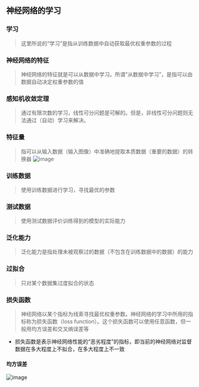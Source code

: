 ## 神经网络的学习
### 学习
> 这里所说的“学习”是指从训练数据中自动获取最优权重参数的过程

### 神经网络的特征
> 神经网络的特征就是可以从数据中学习。所谓“从数据中学习”，是指可以由数据自动决定权重参数的值

### 感知机收敛定理
> 通过有限次数的学习，线性可分问题是可解的。但是，非线性可分问题则无法通过（自动）学习来解决。

### 特征量
> 指可以从输入数据（输入图像）中准确地提取本质数据（重要的数据）的转换器
![image](https://user-images.githubusercontent.com/13389058/157394417-c9b6301f-5231-45c8-9217-5a3f32e4d70a.png)

### 训练数据
> 使用训练数据进行学习，寻找最优的参数

### 测试数据
> 使用测试数据评价训练得到的模型的实际能力

### 泛化能力
> 泛化能力是指处理未被观察过的数据（不包含在训练数据中的数据）的能力

### 过拟合
> 只对某个数据集过度拟合的状态

### 损失函数
> 神经网络以某个指标为线索寻找最优权重参数。神经网络的学习中所用的指标称为损失函数（loss function）。这个损失函数可以使用任意函数，但一般用均方误差和交叉熵误差等
* 损失函数是表示神经网络性能的“恶劣程度”的指标，即当前的神经网络对监督数据在多大程度上不拟合，在多大程度上不一致
#### 均方误差
![image](https://user-images.githubusercontent.com/13389058/157396403-158612f2-13f8-4551-a068-093dc06b86d7.png)

